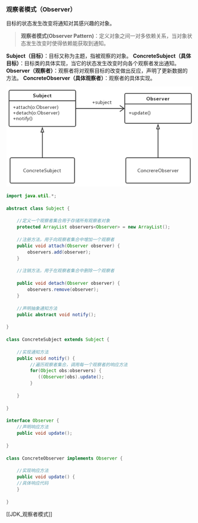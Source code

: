 ### 观察者模式（Observer）
目标的状态发生改变将通知对其感兴趣的对象。

> **观察者模式(Observer Pattern)**：定义对象之间一对多依赖关系，当对象状态发生改变时使得依赖能获取到通知。

**Subject（目标）**：目标又称为主题，指被观察的对象。
**ConcreteSubject（具体目标）**：目标类的具体实现，当它的状态发生改变时向各个观察者发出通知。
**Observer（观察者）**：观察者将对观察目标的改变做出反应，声明了更新数据的方法。
**ConcreteObserver（具体观察者）**：观察者的具体实现。

![](assets/image31.png)

```java
import java.util.*; 

abstract class Subject {

	//定义一个观察者集合用于存储所有观察者对象 
	protected ArrayList observers<Observer> = new ArrayList(); 

	//注册方法，用于向观察者集合中增加一个观察者 
	public void attach(Observer observer) {
		observers.add(observer); 
	}

	//注销方法，用于在观察者集合中删除一个观察者 

	public void detach(Observer observer) {
		observers.remove(observer);
	}

	//声明抽象通知方法 
	public abstract void notify(); 

}

class ConcreteSubject extends Subject {

	//实现通知方法 
	public void notify() {
		 //遍历观察者集合，调用每一个观察者的响应方法 
		 for(Object obs:observers) {
		 	((Observer)obs).update();
		 }

	}

}

interface Observer { 
	//声明响应方法 
	public void update();

}

class ConcreteObserver implements Observer { 

	//实现响应方法 
	public void update() { 
	//具体响应代码 
	}

}
```

[[JDK_观察者模式]]